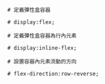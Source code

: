 ```
# 定義彈性盒容器

# display:flex;
```

```
# 定義彈性盒容器為行內元素

# display:inline-flex;
```

```
# 設置容器內元素流動的方向

# flex-direction:row-reverse;
```